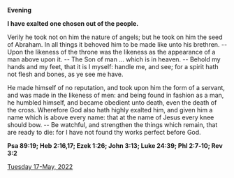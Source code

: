 **Evening**

**I have exalted one chosen out of the people.**
 
Verily he took not on him the nature of angels; but he took on him the seed of Abraham. In all things it behoved him to be made like unto his brethren. -- Upon the likeness of the throne was the likeness as the appearance of a man above upon it. -- The Son of man ... which is in heaven. -- Behold my hands and my feet, that it is I myself: handle me, and see; for a spirit hath not flesh and bones, as ye see me have.
 
He made himself of no reputation, and took upon him the form of a servant, and was made in the likeness of men: and being found in fashion as a man, he humbled himself, and became obedient unto death, even the death of the cross. Wherefore God also hath highly exalted him, and given him a name which is above every name: that at the name of Jesus every knee should bow. -- Be watchful, and strengthen the things which remain, that are ready to die: for I have not found thy works perfect before God.  

**Psa 89:19; Heb 2:16,17; Ezek 1:26; John 3:13; Luke 24:39; Phl 2:7‑10; Rev 3:2**

[Tuesday 17-May, 2022](https://t.me/daily_light)
